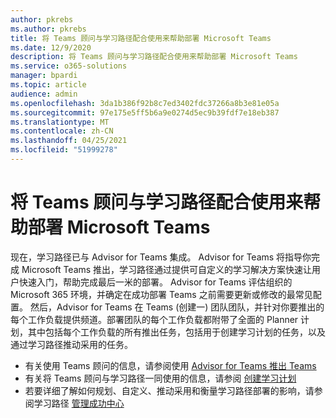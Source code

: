 ```yaml
---
author: pkrebs
ms.author: pkrebs
title: 将 Teams 顾问与学习路径配合使用来帮助部署 Microsoft Teams
ms.date: 12/9/2020
description: 将 Teams 顾问与学习路径配合使用来帮助部署 Microsoft Teams
ms.service: o365-solutions
manager: bpardi
ms.topic: article
audience: admin
ms.openlocfilehash: 3da1b386f92b8c7ed3402fdc37266a8b3e81e05a
ms.sourcegitcommit: 97e175e5ff5b6a9e0274d5ec9b39fdf7e18eb387
ms.translationtype: MT
ms.contentlocale: zh-CN
ms.lasthandoff: 04/25/2021
ms.locfileid: "51999278"
---
```

# <a name="use-advisor-for-teams-with-learning-pathways-to-help-roll-out-microsoft-teams"></a>将 Teams 顾问与学习路径配合使用来帮助部署 Microsoft Teams
现在，学习路径已与 Advisor for Teams 集成。 Advisor for Teams 将指导你完成 Microsoft Teams 推出，学习路径通过提供可自定义的学习解决方案快速让用户快速入门，帮助完成最后一米的部署。 Advisor for Teams 评估组织的 Microsoft 365 环境，并确定在成功部署 Teams 之前需要更新或修改的最常见配置。 然后，Advisor for Teams 在 Teams (创建一) 团队团队，并针对你要推出的每个工作负载提供频道。部署团队的每个工作负载都附带了全面的 Planner 计划，其中包括每个工作负载的所有推出任务，包括用于创建学习计划的任务，以及通过学习路径推动采用的任务。

- 有关使用 Teams 顾问的信息，请参阅使用 [Advisor for Teams 推出 Teams](/microsoftteams/use-advisor-teams-roll-out)
- 有关将 Teams 顾问与学习路径一同使用的信息，请参阅 [创建学习计划](/microsoftteams/use-advisor-teams-roll-out#create-a-learning-plan)
- 若要详细了解如何规划、自定义、推动采用和衡量学习路径部署的影响，请参阅学习路径 [管理成功中心](custom_successcenter.md)